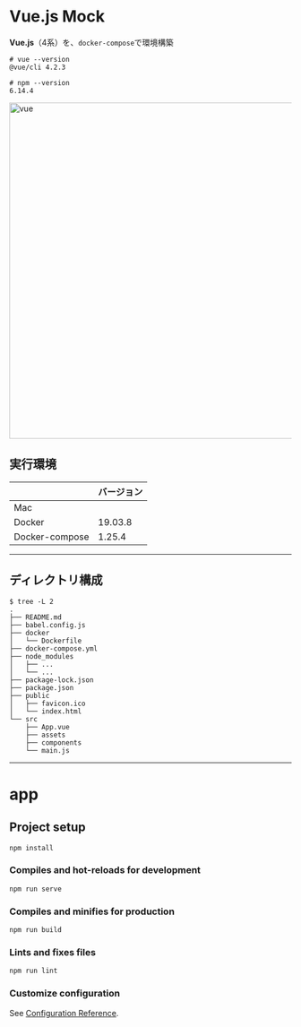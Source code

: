 # Vue.js Mock

__Vue.js__（4系）を、`docker-compose`で環境構築

```
# vue --version
@vue/cli 4.2.3

# npm --version
6.14.4
```

<img width="600" alt="vue" src="https://user-images.githubusercontent.com/33124627/77903090-4463d480-72bd-11ea-86c6-c62023bfa3f0.png">


## 実行環境

| | バージョン |
|:--|:--|
| Mac | |
| Docker | 19.03.8 |
| Docker-compose | 1.25.4 |


---

## ディレクトリ構成

```
$ tree -L 2
.
├── README.md
├── babel.config.js
├── docker
│   └── Dockerfile
├── docker-compose.yml
├── node_modules
│   ├── ...
│   └── ...
├── package-lock.json
├── package.json
├── public
│   ├── favicon.ico
│   └── index.html
└── src
    ├── App.vue
    ├── assets
    ├── components
    └── main.js
```

---

# app

## Project setup
```
npm install
```

### Compiles and hot-reloads for development
```
npm run serve
```

### Compiles and minifies for production
```
npm run build
```

### Lints and fixes files
```
npm run lint
```

### Customize configuration
See [Configuration Reference](https://cli.vuejs.org/config/).
